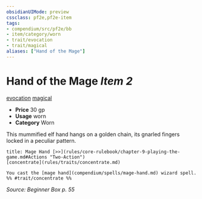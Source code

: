 ```yaml
---
obsidianUIMode: preview
cssclass: pf2e,pf2e-item
tags:
- compendium/src/pf2e/bb
- item/category/worn
- trait/evocation
- trait/magical
aliases: ["Hand of the Mage"]
---
```

# Hand of the Mage *Item 2*  
[evocation](rules/traits/evocation.md)  [magical](rules/traits/magical.md)  

- **Price** 30 gp
- **Usage** worn
- **Category** Worn

This mummified elf hand hangs on a golden chain, its gnarled fingers locked in a peculiar pattern.

```ad-embed-ability
title: Mage Hand [>>](rules/core-rulebook/chapter-9-playing-the-game.md#Actions "Two-Action")
[concentrate](rules/traits/concentrate.md)  

You cast the [mage hand](compendium/spells/mage-hand.md) wizard spell.  
%% #trait/concentrate %%
```

*Source: Beginner Box p. 55*
